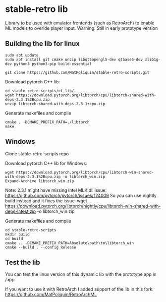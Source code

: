 # stable-retro lib
Library to be used with emulator frontends (such as RetroArch) to enable ML models to overide player input.
Warning: Still in early prototype version

## Building the lib for linux

```
sudo apt update
sudo apt install git cmake unzip libqt5opengl5-dev qtbase5-dev zlib1g-dev python3 python3-pip build-essential
```

```
git clone https://github.com/MatPoliquin/stable-retro-scripts.git
```

Download pytorch C++ lib:
```
cd stable-retro-scripts/ef_lib/
wget https://download.pytorch.org/libtorch/cpu/libtorch-shared-with-deps-2.3.1%2Bcpu.zip
unzip libtorch-shared-with-deps-2.3.1+cpu.zip
```

Generate makefiles and compile
```
cmake . -DCMAKE_PREFIX_PATH=./libtorch
make
```

## Windows

Clone stable-retro-scripts repo

Download pytorch C++ lib for Windows:
```
wget https://download.pytorch.org/libtorch/cpu/libtorch-win-shared-with-deps-2.3.1%2Bcpu.zip -o libtorch_win.zip
Expand-Archive libtorch_win.zip
```
Note: 2.3.1 might have missing intel MLK dll issue:
https://github.com/pytorch/pytorch/issues/124009
So you can use nightly build instead and it fixes the issue:
wget https://download.pytorch.org/libtorch/nightly/cpu/libtorch-win-shared-with-deps-latest.zip -o libtorch_win.zip

Generate makefiles and compile
```
cd stable-retro-scripts
mkdir build
cd build
cmake .. -DCMAKE_PREFIX_PATH=Absolute\path\to\libtorch_win
cmake --build . --config Release
```

## Test the lib
You can test the linux version of this dynamic lib with the prototype app in /app

If you want to use it with RetroArch I added support of the lib in this fork:
https://github.com/MatPoliquin/RetroArchML
